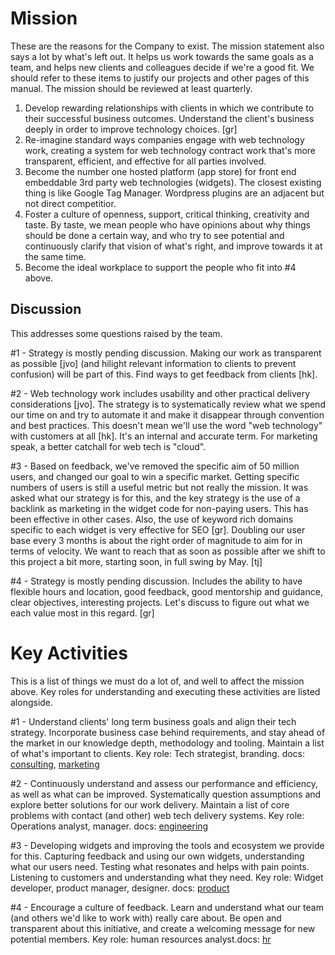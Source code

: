 
# Mission

These are the reasons for the Company to exist. The mission statement also says a lot by what's left out. It helps us work towards the same goals as a team, and helps new clients and colleagues decide if we're a good fit. We should refer to these items to justify our projects and other pages of this manual. The mission should be reviewed at least quarterly.

 1. Develop rewarding relationships with clients in which we contribute to their successful business outcomes. Understand the client's business deeply in order to improve technology choices. [gr]
 2. Re-imagine standard ways companies engage with web technology work, creating a system for web technology contract work that's more transparent, efficient, and effective for all parties involved.
 3. Become the number one hosted platform (app store) for front end embeddable 3rd party web technologies (widgets). The closest existing thing is like Google Tag Manager. Wordpress plugins are an adjacent but not direct competitior.
 4. Foster a culture of openness, support, critical thinking, creativity and taste. By taste, we mean people who have opinions about why things should be done a certain way, and who try to see potential and continuously clarify that vision of what's right, and improve towards it at the same time.
 5. Become the ideal workplace to support the people who fit into #4 above.

## Discussion

This addresses some questions raised by the team.

#1 - Strategy is mostly pending discussion. Making our work as transparent as possible [jvo] (and hilight relevant information to clients to prevent confusion) will be part of this. Find ways to get feedback from clients [hk].

#2 - Web technology work includes usability and other practical delivery considerations [jvo]. The strategy is to systematically review what we spend our time on and try to automate it and make it disappear through convention and best practices. This doesn't mean we'll use the word "web technology" with customers at all [hk]. It's an internal and accurate term. For marketing speak, a better catchall for web tech is "cloud".

#3 - Based on feedback, we've removed the specific aim of 50 million users, and changed our goal to win a specific market. Getting specific numbers of users is still a useful metric but not really the mission. It was asked what our strategy is for this, and the key strategy is the use of a backlink as marketing in the widget code for non-paying users. This has been effective in other cases. Also, the use of keyword rich domains specific to each widget is very effective for SEO [gr]. Doubling our user base every 3 months is about the right order of magnitude to aim for in terms of velocity. We want to reach that as soon as possible after we shift to this project a bit more, starting soon, in full swing by May. [tj]

#4 - Strategy is mostly pending discussion. Includes the ability to have flexible hours and location, good feedback, good mentorship and guidance, clear objectives, interesting projects. Let's discuss to figure out what we each value most in this regard. [gr]


# Key Activities

This is a list of things we must do a lot of, and well to affect the mission above. Key roles for understanding and executing these activities are listed alongside.

#1 - Understand clients' long term business goals and align their tech strategy. Incorporate business case behind requirements, and stay ahead of the market in our knowledge depth, methodology and tooling. Maintain a list of what's important to clients. Key role: Tech strategist, branding. docs: [consulting](https://github.com/countable-web/open-source-corporation/tree/master/consulting), [marketing](https://github.com/countable-web/open-source-corporation/tree/master/marketing)

#2 - Continuously understand and assess our performance and efficiency, as well as what can be improved. Systematically question assumptions and explore better solutions for our work delivery. Maintain a list of core problems with contact (and other) web tech delivery systems. Key role: Operations analyst, manager. docs: [engineering](https://github.com/countable-web/open-source-corporation/tree/master/engineering)

#3 - Developing widgets and improving the tools and ecosystem we provide for this. Capturing feedback and using our own widgets, understanding what our users need. Testing what resonates and helps with pain points. Listening to customers and understanding what they need. Key role: Widget developer, product manager, designer. docs: [product](https://github.com/countable-web/open-source-corporation/tree/master/product)

#4 - Encourage a culture of feedback. Learn and understand what our team (and others we'd like to work with) really care about. Be open and transparent about this initiative, and create a welcoming message for new potential members. Key role: human resources analyst.docs: [hr](https://github.com/countable-web/open-source-corporation/tree/master/hr)


